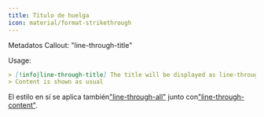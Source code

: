 ```yaml
---
title: Título de huelga
icon: material/format-strikethrough
---
```


Metadatos Callout: "line-through-title"

Usage:

```md
> [!info|line-through-title] The title will be displayed as line-through
> Content is shown as usual
```

El estilo en sí se aplica también["line-through-all"](../combined-styling/page-23.md)
junto con["line-through-content"](../content-styling/page-13.md).
